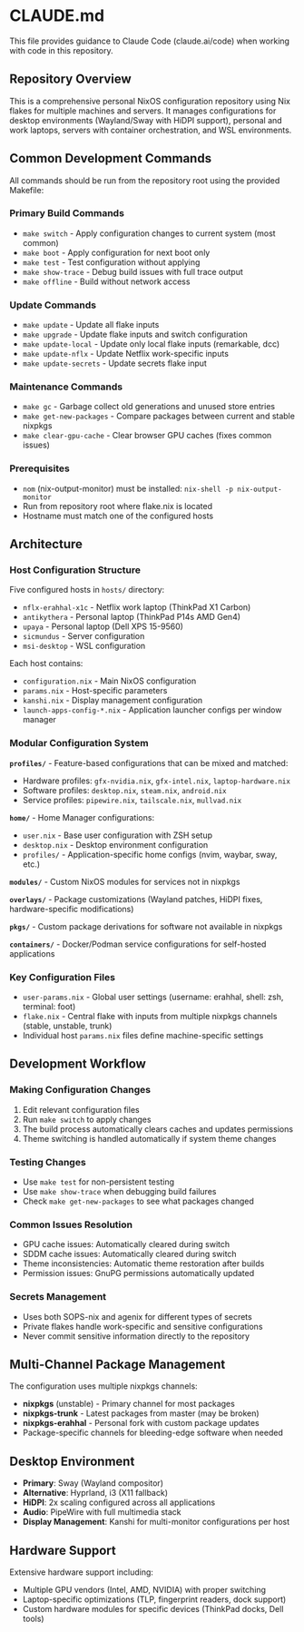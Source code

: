 # CLAUDE.md

This file provides guidance to Claude Code (claude.ai/code) when working with code in this repository.

## Repository Overview

This is a comprehensive personal NixOS configuration repository using Nix flakes for multiple machines and servers. It manages configurations for desktop environments (Wayland/Sway with HiDPI support), personal and work laptops, servers with container orchestration, and WSL environments.

## Common Development Commands

All commands should be run from the repository root using the provided Makefile:

### Primary Build Commands
- `make switch` - Apply configuration changes to current system (most common)
- `make boot` - Apply configuration for next boot only  
- `make test` - Test configuration without applying
- `make show-trace` - Debug build issues with full trace output
- `make offline` - Build without network access

### Update Commands
- `make update` - Update all flake inputs
- `make upgrade` - Update flake inputs and switch configuration
- `make update-local` - Update only local flake inputs (remarkable, dcc)
- `make update-nflx` - Update Netflix work-specific inputs
- `make update-secrets` - Update secrets flake input

### Maintenance Commands
- `make gc` - Garbage collect old generations and unused store entries
- `make get-new-packages` - Compare packages between current and stable nixpkgs
- `make clear-gpu-cache` - Clear browser GPU caches (fixes common issues)

### Prerequisites
- `nom` (nix-output-monitor) must be installed: `nix-shell -p nix-output-monitor`
- Run from repository root where flake.nix is located
- Hostname must match one of the configured hosts

## Architecture

### Host Configuration Structure
Five configured hosts in `hosts/` directory:
- `nflx-erahhal-x1c` - Netflix work laptop (ThinkPad X1 Carbon)
- `antikythera` - Personal laptop (ThinkPad P14s AMD Gen4)  
- `upaya` - Personal laptop (Dell XPS 15-9560)
- `sicmundus` - Server configuration
- `msi-desktop` - WSL configuration

Each host contains:
- `configuration.nix` - Main NixOS configuration
- `params.nix` - Host-specific parameters
- `kanshi.nix` - Display management configuration
- `launch-apps-config-*.nix` - Application launcher configs per window manager

### Modular Configuration System

**`profiles/`** - Feature-based configurations that can be mixed and matched:
- Hardware profiles: `gfx-nvidia.nix`, `gfx-intel.nix`, `laptop-hardware.nix`
- Software profiles: `desktop.nix`, `steam.nix`, `android.nix`
- Service profiles: `pipewire.nix`, `tailscale.nix`, `mullvad.nix`

**`home/`** - Home Manager configurations:
- `user.nix` - Base user configuration with ZSH setup
- `desktop.nix` - Desktop environment configuration
- `profiles/` - Application-specific home configs (nvim, waybar, sway, etc.)

**`modules/`** - Custom NixOS modules for services not in nixpkgs

**`overlays/`** - Package customizations (Wayland patches, HiDPI fixes, hardware-specific modifications)

**`pkgs/`** - Custom package derivations for software not available in nixpkgs

**`containers/`** - Docker/Podman service configurations for self-hosted applications

### Key Configuration Files
- `user-params.nix` - Global user settings (username: erahhal, shell: zsh, terminal: foot)
- `flake.nix` - Central flake with inputs from multiple nixpkgs channels (stable, unstable, trunk)
- Individual host `params.nix` files define machine-specific settings

## Development Workflow

### Making Configuration Changes
1. Edit relevant configuration files
2. Run `make switch` to apply changes
3. The build process automatically clears caches and updates permissions
4. Theme switching is handled automatically if system theme changes

### Testing Changes
- Use `make test` for non-persistent testing
- Use `make show-trace` when debugging build failures
- Check `make get-new-packages` to see what packages changed

### Common Issues Resolution
- GPU cache issues: Automatically cleared during switch
- SDDM cache issues: Automatically cleared during switch  
- Theme inconsistencies: Automatic theme restoration after builds
- Permission issues: GnuPG permissions automatically updated

### Secrets Management
- Uses both SOPS-nix and agenix for different types of secrets
- Private flakes handle work-specific and sensitive configurations
- Never commit sensitive information directly to the repository

## Multi-Channel Package Management

The configuration uses multiple nixpkgs channels:
- **nixpkgs** (unstable) - Primary channel for most packages
- **nixpkgs-trunk** - Latest packages from master (may be broken)
- **nixpkgs-erahhal** - Personal fork with custom package updates
- Package-specific channels for bleeding-edge software when needed

## Desktop Environment

- **Primary**: Sway (Wayland compositor)
- **Alternative**: Hyprland, i3 (X11 fallback)
- **HiDPI**: 2x scaling configured across all applications
- **Audio**: PipeWire with full multimedia stack
- **Display Management**: Kanshi for multi-monitor configurations per host

## Hardware Support

Extensive hardware support including:
- Multiple GPU vendors (Intel, AMD, NVIDIA) with proper switching
- Laptop-specific optimizations (TLP, fingerprint readers, dock support)
- Custom hardware modules for specific devices (ThinkPad docks, Dell tools)